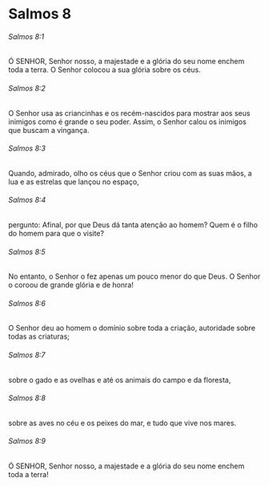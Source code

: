 # Salmos 8

###### Salmos 8:1

Ó SENHOR, Senhor nosso, a majestade e a glória do seu nome enchem toda a terra. O Senhor colocou a sua glória sobre os céus.

###### Salmos 8:2

O Senhor usa as criancinhas e os recém-nascidos para mostrar aos seus inimigos como é grande o seu poder. Assim, o Senhor calou os inimigos que buscam a vingança.

###### Salmos 8:3

Quando, admirado, olho os céus que o Senhor criou com as suas mãos, a lua e as estrelas que lançou no espaço,

###### Salmos 8:4

pergunto: Afinal, por que Deus dá tanta atenção ao homem? Quem é o filho do homem para que o visite?

###### Salmos 8:5

No entanto, o Senhor o fez apenas um pouco menor do que Deus. O Senhor o coroou de grande glória e de honra!

###### Salmos 8:6

O Senhor deu ao homem o domínio sobre toda a criação, autoridade sobre todas as criaturas;

###### Salmos 8:7

sobre o gado e as ovelhas e até os animais do campo e da floresta,

###### Salmos 8:8

sobre as aves no céu e os peixes do mar, e tudo que vive nos mares.

###### Salmos 8:9

Ó SENHOR, Senhor nosso, a majestade e a glória do seu nome enchem toda a terra!

